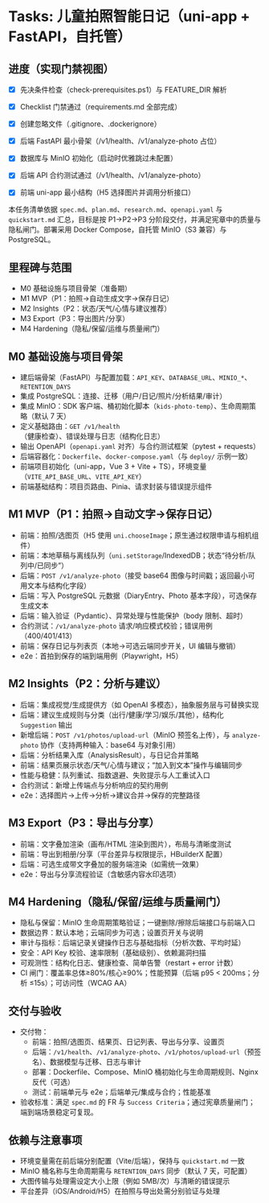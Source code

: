 # Tasks: 儿童拍照智能日记（uni-app + FastAPI，自托管）

## 进度（实现门禁视图）
- [X] 先决条件检查（check-prerequisites.ps1）与 FEATURE_DIR 解析
- [X] Checklist 门禁通过（requirements.md 全部完成）
- [X] 创建忽略文件（.gitignore、.dockerignore）
- [X] 后端 FastAPI 最小骨架（/v1/health、/v1/analyze-photo 占位）
- [X] 数据库与 MinIO 初始化（启动时优雅跳过未配置）
- [X] 后端 API 合约测试通过（/v1/health、/v1/analyze-photo）
- [X] 前端 uni-app 最小结构（H5 选择图片并调用分析接口）


本任务清单依据 `spec.md`、`plan.md`、`research.md`、`openapi.yaml` 与 `quickstart.md` 汇总，目标是按 P1→P2→P3 分阶段交付，并满足宪章中的质量与隐私闸门。部署采用 Docker Compose，自托管 MinIO（S3 兼容）与 PostgreSQL。

## 里程碑与范围
- M0 基础设施与项目骨架（准备期）
- M1 MVP（P1：拍照→自动生成文字→保存日记）
- M2 Insights（P2：状态/天气/心情与建议推荐）
- M3 Export（P3：导出图片/分享）
- M4 Hardening（隐私/保留/运维与质量闸门）

## M0 基础设施与项目骨架
- 建后端骨架（FastAPI）与配置加载：`API_KEY`、`DATABASE_URL`、`MINIO_*`、`RETENTION_DAYS`
- 集成 PostgreSQL：连接、迁移（用户/日记/照片/分析结果/审计）
- 集成 MinIO：SDK 客户端、桶初始化脚本（`kids-photo-temp`）、生命周期策略（默认 7 天）
- 定义基础路由：`GET /v1/health`（健康检查）、错误处理与日志（结构化日志）
- 输出 OpenAPI（`openapi.yaml` 对齐）与合约测试框架（pytest + requests）
- 后端容器化：`Dockerfile`、`docker-compose.yaml`（与 `deploy/` 示例一致）
- 前端项目初始化（uni-app，Vue 3 + Vite + TS），环境变量（`VITE_API_BASE_URL`、`VITE_API_KEY`）
- 前端基础结构：项目页路由、Pinia、请求封装与错误提示组件

## M1 MVP（P1：拍照→自动文字→保存日记）
- 前端：拍照/选图页（H5 使用 `uni.chooseImage`；原生通过权限申请与相机组件）
- 前端：本地草稿与离线队列（`uni.setStorage`/IndexedDB；状态“待分析/队列中/已同步”）
- 后端：`POST /v1/analyze-photo`（接受 base64 图像与时间戳；返回最小可用文本与结构化字段）
- 后端：写入 PostgreSQL 元数据（DiaryEntry、Photo 基本字段），可选保存生成文本
- 后端：输入验证（Pydantic）、异常处理与性能保护（body 限制、超时）
- 合约测试：`/v1/analyze-photo` 请求/响应模式校验；错误用例（400/401/413）
- 前端：保存日记与列表页（本地→可选云端同步开关，UI 编辑与撤销）
- e2e：首拍到保存的端到端用例（Playwright，H5）

## M2 Insights（P2：分析与建议）
- 后端：集成视觉/生成提供方（如 OpenAI 多模态），抽象服务层与可替换实现
- 后端：建议生成规则与分类（出行/健康/学习/娱乐/其他），结构化 `Suggestion` 输出
- 新增后端：`POST /v1/photos/upload-url`（MinIO 预签名上传），与 `analyze-photo` 协作（支持两种输入：base64 与对象引用）
- 后端：分析结果入库（AnalysisResult），与日记合并策略
- 前端：结果页展示状态/天气/心情与建议；“加入到文本”操作与编辑同步
- 性能与稳健：队列重试、指数退避、失败提示与人工重试入口
- 合约测试：新增上传端点与分析响应的契约用例
- e2e：选择图片→上传→分析→建议合并→保存的完整路径

## M3 Export（P3：导出与分享）
- 前端：文字叠加渲染（画布/HTML 渲染到图片），布局与清晰度测试
- 前端：导出到相册/分享（平台差异与权限提示，HBuilderX 配置）
- 后端：可选生成带文字叠加的服务端渲染（如需统一效果）
- e2e：导出与分享流程验证（含敏感内容水印选项）

## M4 Hardening（隐私/保留/运维与质量闸门）
- 隐私与保留：MinIO 生命周期策略验证；一键删除/擦除后端接口与前端入口
- 数据边界：默认本地；云端同步为可选；设置页开关与说明
- 审计与指标：后端记录关键操作日志与基础指标（分析次数、平均时延）
- 安全：API Key 校验、速率限制（基础级别）、依赖漏洞扫描
- 可观测性：结构化日志、健康检查、简单告警（restart + error 计数）
- CI 闸门：覆盖率总体≥80%/核心≥90%；性能预算（后端 p95 < 200ms；分析 ≤15s）；可访问性（WCAG AA）

## 交付与验收
- 交付物：
  - 前端：拍照/选图页、结果页、日记列表、导出与分享、设置页
  - 后端：`/v1/health`、`/v1/analyze-photo`、`/v1/photos/upload-url`（预签名）、数据模型与迁移、日志与审计
  - 部署：Dockerfile、Compose、MinIO 桶初始化与生命周期规则、Nginx 反代（可选）
  - 测试：前端单元与 e2e；后端单元/集成与合约；性能基准
- 验收标准：满足 `spec.md` 的 FR 与 `Success Criteria`；通过宪章质量闸门；端到端场景稳定可复现。

## 依赖与注意事项
- 环境变量需在前后端分别配置（Vite/后端），保持与 `quickstart.md` 一致
- MinIO 桶名称与生命周期需与 `RETENTION_DAYS` 同步（默认 7 天，可配置）
- 大图传输与处理需设定大小上限（例如 5MB/次）与清晰的错误提示
- 平台差异（iOS/Android/H5）在拍照与导出处需分别验证与处理